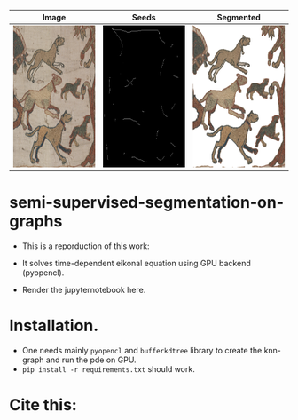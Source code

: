 | Image     | Seeds| Segmented |
| ----------- | ----------- | ----------- |
|<img src="./data/chien_color_crop2.png" alt="org_img" width="256" height="256">   | <img src="./data/out_chien.png" alt="seeds" width="256" height="256">    |<img src="./data/seg_out.png" alt="segmented" width="256" height="256"> |




# semi-supervised-segmentation-on-graphs
- This is a reporduction of this work:

- It solves time-dependent eikonal equation using GPU backend (pyopencl).

- Render the jupyternotebook here.

# Installation.
- One needs mainly `pyopencl` and `bufferkdtree` library to create the knn-graph and run the pde on GPU.
- `pip install -r requirements.txt` should work.

# Cite this:
